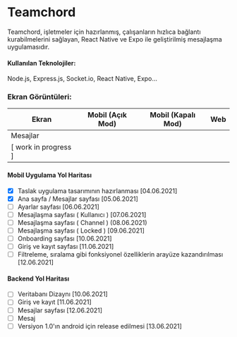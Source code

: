 # Teamchord
Teamchord, işletmeler için hazırlanmış, çalışanların hızlıca bağlantı kurabilmelerini sağlayan, React Native ve Expo ile geliştirilmiş mesajlaşma uygulamasıdır. 
#### Kullanılan Teknolojiler:
Node.js, Express.js, Socket.io, React Native, Expo...

### Ekran Görüntüleri:
| Ekran | Mobil (Açık Mod) | Mobil (Kapalı Mod) | Web |
|--|--|--|--|
| Mesajlar |  | | |
| [ work in progress ] | | | |


#### Mobil Uygulama Yol Haritası
 - [x] Taslak uygulama tasarımının hazırlanması [04.06.2021]
 - [x] Ana sayfa / Mesajlar sayfası [05.06.2021]
 - [ ] Ayarlar sayfası [06.06.2021]
 - [ ] Mesajlaşma sayfası ( Kullanıcı ) [07.06.2021]
 - [ ] Mesajlaşma sayfası ( Channel ) (08.06.2021)
 - [ ] Mesajlaşma sayfası ( Locked ) [09.06.2021]
 - [ ] Onboarding sayfası [10.06.2021]
 - [ ] Giriş ve kayıt sayfası [11.06.2021]
 - [ ] Filtreleme, sıralama gibi fonksiyonel özelliklerin arayüze kazandırılması [12.06.2021]

#### Backend  Yol Haritası
 - [ ] Veritabanı Dizaynı [10.06.2021]
 - [ ] Giriş ve kayıt [11.06.2021]
 - [ ] Mesajlar sayfası [12.06.2021]
 - [ ] Mesaj
 - [ ] Versiyon 1.0'ın android için release edilmesi [13.06.2021]